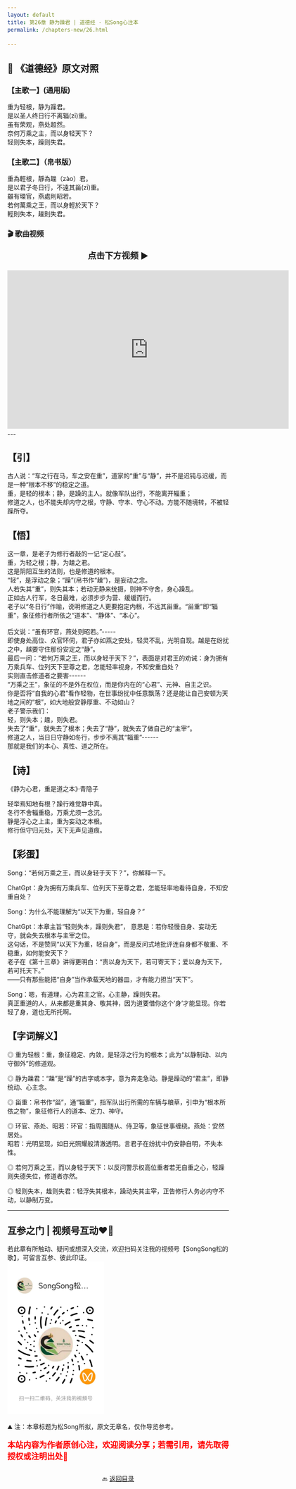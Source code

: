```yaml
---
layout: default
title: 第26章 静为躁君 | 道德经 · 松Song心注本
permalink: /chapters-new/26.html

---
```


## 📜 《道德经》原文对照
### 【主歌一】(通用版) 
重为轻根，静为躁君。<br>
是以圣人终日行不离辎(zī)重。<br>
虽有荣观，燕处超然。<br>
奈何万乘之主，而以身轻天下？<br>
轻则失本，躁则失君。<br>

### 【主歌二】（帛书版）
重為輕根，靜為趮（zào）君。<br>
是以君子冬日行，不遠其甾(zī)重。<br>
雖有環官，燕處則昭若。<br>
若何萬乘之王，而以身輕於天下？<br>
輕則失本，趮則失君。<br>

### 🎬 歌曲视频
<p style="text-align:center; font-size:1.2rem; font-weight:bold;">
  点击下方视频 ▶️
</p>

<iframe
  src="https://streamable.com/e/zb842z"
  width="640"
  height="360"
  frameborder="0"
  allowfullscreen
  loading="lazy">
</iframe>
---

## 【引】
古人说：“车之行在马，车之安在重”，道家的“重”与“静”，并不是迟钝与迟缓，而是一种“根本不移”的稳定之道。<br>
重，是轻的根本；静，是躁的主人。就像军队出行，不能离开辎重；<br>
修道之人，也不能失却内守之根，守静、守本、守心不动。方能不随境转，不被轻躁所夺。<br>

## 【悟】
这一章，是老子为修行者敲的一记“定心鼓”。<br>
重，为轻之根；静，为趮之君。<br>
这是阴阳互生的法则，也是修道的根本。<br>
“轻”，是浮动之象；“躁”(帛书作“趮”)，是妄动之念。<br>
人若失其“重”，则失其本；若动无静来统摄，则神不守舍，身心躁乱。<br>
正如古人行军，冬日最难，必须步步为营、缓缓而行。<br>
老子以“冬日行”作喻，说明修道之人更要抱定内根，不远其甾重。“甾重”即“辎重”，象征修行者所依之“道本”、“静体”、“本心”。<br>  
后文说：“虽有环官，燕处则昭若。”-----<br>
即使身处高位、众官环伺，君子亦如燕之安处，轻灵不乱，光明自现。越是在纷扰之中，越要守住那份安定之“静”。<br>
最后一问：“若何万乘之王，而以身轻于天下？”，表面是对君王的劝诫：身为拥有万乘兵车、位列天下至尊之君，怎能轻率视身，不知安重自处？<br>
实则直击修道者之要害------<br>
“万乘之王”，象征的不是外在权位，而是你内在的“心君”、元神、自主之识。<br>
你是否将“自我的心君”看作轻物，在世事纷扰中任意飘荡？还是能让自己安顿为天地之间的“根”，如大地般安静厚重、不动如山？ <br>
老子警示我们：<br>
轻，则失本；趮，则失君。<br>
失去了“重”，就失去了根本；失去了“静”，就失去了做自己的“主宰”。<br>
修道之人，当日日守静如冬行，步步不离其“辎重”------<br>
那就是我们的本心、真性、道之所在。<br>

## 【诗】
《静为心君，重是道之本》·青隐子<br>

轻举焉知地有根？躁行难觉静中真。<br>
冬行不舍辎重稳，万乘尤须一念沉。<br>
静是浮心之上主，重为妄动之本根。<br>
修行但守归元处，天下无声见道痕。<br>

## 【彩蛋】
Song：“若何万乘之王，而以身轻于天下？”，你解释一下。<br>

ChatGpt：身为拥有万乘兵车、位列天下至尊之君，怎能轻率地看待自身，不知安重自处？<br>

Song：为什么不能理解为“以天下为重，轻自身？”<br>

ChatGpt：本章主旨“轻则失本，躁则失君”， 意思是：若你轻慢自身、妄动无守，就会失去根本与主宰之位。<br>
这句话，不是赞同“以天下为重，轻自身”，而是反问式地批评连自身都不敬重、不稳重，如何能安天下？<br>
老子在《第十三章》讲得更明白：“贵以身为天下，若可寄天下；爱以身为天下，若可托天下。”<br>
——只有那些能把“自身”当作承载天地的器皿，才有能力担当“天下”。<br>

Song：嗯，有道理，心为君主之官。心主静，躁则失君。<br>
真正重道的人，从来都是重其身、敬其神，因为道要借你这个‘身’才能显现。你若轻了身，道也无所托啊。<br>

## 【字词解义】

◎ 重为轻根：重，象征稳定、内敛，是轻浮之行为的根本；此为“以静制动、以内守御外”的修道观。<br>

◎ 静为趮君：“趮”是“躁”的古字或本字，意为奔走急动。静是躁动的“君主”，即静统动、心主念。<br>

◎ 甾重：帛书作“甾”，通“辎重”，指军队出行所需的车辆与粮草，引申为“根本所依之物”，象征修行人的道本、定力、神守。<br>

◎ 环官、燕处、昭若：环官：指周围随从、侍卫等，象征世事缠绕。燕处：安然居处。<br>
   昭若：光明显现，如日光照耀般清澈透明。言君子在纷扰中仍安静自明，不失本性。<br>
   
◎ 若何万乘之王，而以身轻于天下：以反问警示权高位重者若无自重之心，轻躁则失德失位，修道者亦然。<br>

◎ 轻则失本，趮则失君：轻浮失其根本，躁动失其主宰，正告修行人务必内守不动，以静制万变。<br>

---

##  互参之门 | 视频号互动❤️🤝

若此章有所触动、疑问或想深入交流，欢迎扫码关注我的视频号【SongSong松的歌】，可留言互参、彼此印证。<br>
<img src="../img/qrcode_songsong.jpg" alt="扫码进入视频号" width="220">

⛰️ 注：本章标题为松Song所拟，原文无章名，仅作导览参考。<br>
<p style="color:red; font-size:18px; font-weight:bold;">
本站内容为作者原创心注，欢迎阅读分享；若需引用，请先取得授权或注明出处🙏
</p>

<p style="text-align:center; margin-top:2em;">
  🔙 <a href="{{ '/' | relative_url }}#catalog">返回目录</a>
</p>
